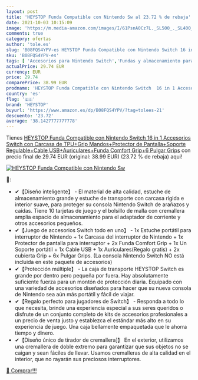 ```yaml
---
layout: post
title: 'HEYSTOP Funda Compatible con Nintendo Sw al 23.72 % de rebaja'
date: 2021-10-03 10:15:09
image: 'https://m.media-amazon.com/images/I/61PsnA0Cz7L._SL500_._SL400_.jpg'
comments: true
category: ofertas
author: 'tole.es'
slug: 'B08FQS4YPV-es HEYSTOP Funda Compatible con Nintendo Switch 16 in 1...'
sku: 'B08FQS4YPV-es'
tags: [ 'Accesorios para Nintendo Switch','Fundas y almacenamiento para Nintendo Switch','Hardware y juegos para Nintendo Switch','Packs de fundas y almacenamiento para Nintendo Switch','Videojuegos','heystop','nintendo', ]
actualPrice: 29.74 EUR
currency: EUR
price: 29.74
comparePrice: 38.99 EUR
prodname: 'HEYSTOP Funda Compatible con Nintendo Switch  16 in 1 Accesorios Switch con Carcasa de TPU+Grip Mandos+Protector de Pantalla+Soporte Regulable+Cable USB+Auriculares+Funda Comfort Grip+6 Pulgar Grips'
country: 'es'
flag: '🇪🇸'
brand: 'HEYSTOP'
buyurl: 'https://www.amazon.es/dp/B08FQS4YPV/?tag=tolees-21'
descuento: '23.72'
average: '38.1427777777778'
---
```


Tienes [HEYSTOP Funda Compatible con Nintendo Switch  16 in 1 Accesorios Switch con Carcasa de TPU+Grip Mandos+Protector de Pantalla+Soporte Regulable+Cable USB+Auriculares+Funda Comfort Grip+6 Pulgar Grips](https://www.amazon.es/dp/B08FQS4YPV/?tag=tolees-21) con precio final de  29.74 EUR (original: 38.99 EUR) (23.72 %  de rebaja) aqui!

[![HEYSTOP Funda Compatible con Nintendo Sw](https://m.media-amazon.com/images/I/61PsnA0Cz7L._SL500_._SL400_.jpg)](https://www.amazon.es/dp/B08FQS4YPV/?tag=tolees-21)

🔎:

- ✔【Diseño inteligente】 - El material de alta calidad, estuche de almacenamiento grande y estuche de transporte con carcasa rígida e interior suave, para proteger su consola Nintendo Switch de arañazos y caídas. Tiene 10 tarjetas de juego y el bolsillo de malla con cremallera amplía espacio de almacenamiento para el adaptador de corriente y otros accesorios pequeños.
- ✔【Juego de accesorios Switch todo en uno】 - 1x Estuche portátil para interruptor de Nintendo + 1x Carcasa del interruptor de Nintendo + 1x Protector de pantalla para interruptor + 2x Funda Comfort Grip + 1x Un Soporte portátil + 1x Cable USB + 1x Auriculares(Regalo gratis) + 2x cubierta Grip + 6x Pulgar Grips. (La consola Nintendo Switch NO está incluida en este paquete de accesorios)
- ✔【Protección múltiple】 - La caja de transporte HEYSTOP Switch es grande por dentro pero pequeña por fuera. Hay absolutamente suficiente fuerza para un montón de protección diaria. Equipado con una variedad de accesorios diseñados para hacer que su nueva consola de Nintendo sea aún más portátil y fácil de viajar.
- ✔【Regalo perfecto para jugadores de Switch】 - Responda a todo lo que necesita, brinde una experiencia especial a sus seres queridos o disfrute de un conjunto completo de kits de accesorios profesionales a un precio de venta justo y establezca el estándar más alto en su experiencia de juego. Una caja bellamente empaquetada que le ahorra tiempo y dinero.
- ✔【Diseño único de tirador de cremallera]】 En el exterior, utilizamos una cremallera de doble extremo para garantizar que sus objetos no se caigan y sean fáciles de llevar. Usamos cremalleras de alta calidad en el interior, que no rayarán sus preciosos interruptores.

[🛒 Comprar!!!](https://www.amazon.es/dp/B08FQS4YPV/?tag=tolees-21)
